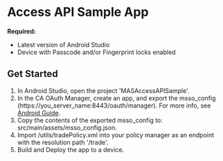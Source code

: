 # Access API Sample App

**Required:**
* Latest version of Android Studio 
* Device with Passcode and/or Fingerprint locks enabled

## Get Started
1. In Android Studio, open the project 'MASAccessAPISample'.
2. In the CA OAuth Manager, create an app, and export the msso_config (https://you_server_name:8443/oauth/manager). For more info, see [Android Guide](https://www.ca.com/us/developers/mas/docs.html?id=1).
3. Copy the contents of the exported msso_config to: src/main/assets/msso_config.json.
4. Import /utils/tradePolicy.xml into your policy manager as an endpoint with the resolution path '/trade'.
5. Build and Deploy the app to a device.
